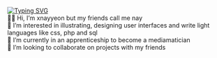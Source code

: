 [![Typing SVG](https://readme-typing-svg.herokuapp.com?color=DCAFFF&size=18&vCenter=true&width=500&lines=%E2%9C%A8+Welcome+to+my+Github+Profile+%E2%9C%A8)](https://git.io/typing-svg)  
👋🏼 Hi, I’m xnayyeon but my friends call me nay   
 👀 I’m interested in illustrating, designing user interfaces and write light languages like css, php and sql   
 🌱 I’m currently in an apprenticeship to become a mediamatician  
 💞️ I’m looking to collaborate on projects with my friends  

<!--- [![Typing SVG](https://readme-typing-svg.herokuapp.com?color=DCAFFF&size=18&vCenter=true&width=500&lines=%E2%9C%A8+Have+a+great+day%2C+stranger%E2%9C%A8)](https://git.io/typing-svg) // GOT IT FROM:: https://readme-typing-svg.herokuapp.com/demo/ -->



<!---
xnayyeon/xnayyeon is a ✨ special ✨ repository because its `README.md` (this file) appears on your GitHub profile.
You can click the Preview link to take a look at your changes.
--->
 
